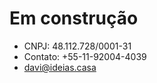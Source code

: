 # Em construção
- CNPJ: 48.112.728/0001-31
- Contato: +55-11-92004-4039
- [davi@ideias.casa](mailto:davi@ideias.casa)
